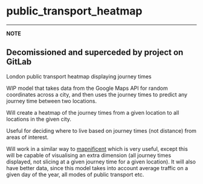 # public_transport_heatmap

---
**NOTE**

Decomissioned and superceded by project on GitLab
---

London public transport heatmap displaying journey times 

WIP model that takes data from the Google Maps API for random coordinates across a city, and then uses the journey times to predict any journey time between two locations. 

Will create a heatmap of the journey times from a given location to all locations in the given city. 

Useful for deciding where to live based on journey times (not distance) from areas of interest. 

Will work in a similar way to [mapnificent](https://www.mapnificent.net/london/) which is very useful, except this will be capable of visualising an extra dimension (all journey times displayed, not slicing at a given journey time for a given location). It will also have better data, since this model takes into account average traffic on a given day of the year, all modes of public transport etc.
